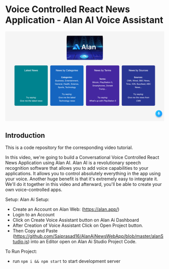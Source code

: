 # Voice Controlled React News Application - Alan AI Voice Assistant

![Voice Controlled React News Application](Alanainewswebapp.png)

## Introduction
This is a code repository for the corresponding video tutorial. 

In this video, we're going to build a Conversational Voice Controlled React News Application using Alan AI. Alan AI is a revolutionary speech recognition software that allows you to add voice capabilities to your applications. It allows you to control absolutely everything in the app using your voice. Another huge benefit is that it's extremely easy to integrate it. We'll do it together in this video and afterward, you'll be able to create your own voice-controlled apps.  

Setup:
Alan Ai Setup:
- Create an Account on Alan Web: (https://alan.app/)
- Login to an Account
- Click on Create Voice Assistant button on Alan Ai Dashboard
- After Creation of Voice Assistant Click on Open Project button.
- Then Copy and Paste (https://github.com/Saiprasad16/AlanAiNewsWebApp/blob/master/alanStudio.js) into an Editor open on Alan Ai Studio Project Code.


To Run Project:
- run ```npm i && npm start``` to start development server
